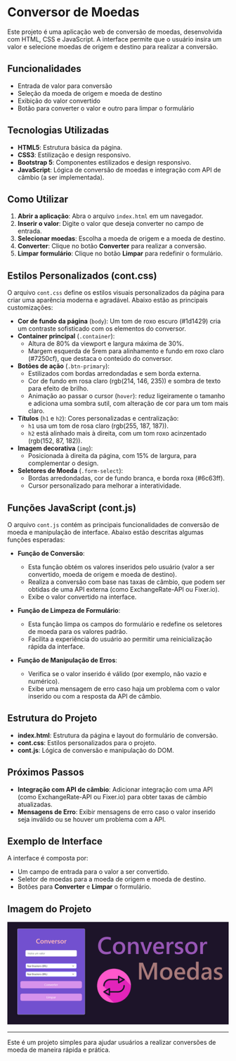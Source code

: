 # Conversor de Moedas

Este projeto é uma aplicação web de conversão de moedas, desenvolvida com HTML, CSS e JavaScript. A interface permite que o usuário insira um valor e selecione moedas de origem e destino para realizar a conversão.

## Funcionalidades

- Entrada de valor para conversão
- Seleção da moeda de origem e moeda de destino
- Exibição do valor convertido
- Botão para converter o valor e outro para limpar o formulário

## Tecnologias Utilizadas

- **HTML5**: Estrutura básica da página.
- **CSS3**: Estilização e design responsivo.
- **Bootstrap 5**: Componentes estilizados e design responsivo.
- **JavaScript**: Lógica de conversão de moedas e integração com API de câmbio (a ser implementada).

## Como Utilizar

1. **Abrir a aplicação**: Abra o arquivo `index.html` em um navegador.
2. **Inserir o valor**: Digite o valor que deseja converter no campo de entrada.
3. **Selecionar moedas**: Escolha a moeda de origem e a moeda de destino.
4. **Converter**: Clique no botão **Converter** para realizar a conversão.
5. **Limpar formulário**: Clique no botão **Limpar** para redefinir o formulário.

## Estilos Personalizados (cont.css)

O arquivo `cont.css` define os estilos visuais personalizados da página para criar uma aparência moderna e agradável. Abaixo estão as principais customizações:

- **Cor de fundo da página** (`body`): Um tom de roxo escuro (#1d1429) cria um contraste sofisticado com os elementos do conversor.
- **Container principal** (`.container`): 
  - Altura de 80% da viewport e largura máxima de 30%.
  - Margem esquerda de 5rem para alinhamento e fundo em roxo claro (#7250cf), que destaca o conteúdo do conversor.
- **Botões de ação** (`.btn-primary`):
  - Estilizados com bordas arredondadas e sem borda externa.
  - Cor de fundo em rosa claro (rgb(214, 146, 235)) e sombra de texto para efeito de brilho.
  - Animação ao passar o cursor (`hover`): reduz ligeiramente o tamanho e adiciona uma sombra sutil, com alteração de cor para um tom mais claro.
- **Títulos** (`h1` e `h2`): Cores personalizadas e centralização:
  - `h1` usa um tom de rosa claro (rgb(255, 187, 187)).
  - `h2` está alinhado mais à direita, com um tom roxo acinzentado (rgb(152, 87, 182)).
- **Imagem decorativa** (`img`): 
  - Posicionada à direita da página, com 15% de largura, para complementar o design.
- **Seletores de Moeda** (`.form-select`):
  - Bordas arredondadas, cor de fundo branca, e borda roxa (#6c63ff).
  - Cursor personalizado para melhorar a interatividade.

## Funções JavaScript (cont.js)

O arquivo `cont.js` contém as principais funcionalidades de conversão de moeda e manipulação de interface. Abaixo estão descritas algumas funções esperadas:

- **Função de Conversão**:
  - Esta função obtém os valores inseridos pelo usuário (valor a ser convertido, moeda de origem e moeda de destino).
  - Realiza a conversão com base nas taxas de câmbio, que podem ser obtidas de uma API externa (como ExchangeRate-API ou Fixer.io).
  - Exibe o valor convertido na interface.

- **Função de Limpeza de Formulário**:
  - Esta função limpa os campos do formulário e redefine os seletores de moeda para os valores padrão.
  - Facilita a experiência do usuário ao permitir uma reinicialização rápida da interface.

- **Função de Manipulação de Erros**:
  - Verifica se o valor inserido é válido (por exemplo, não vazio e numérico).
  - Exibe uma mensagem de erro caso haja um problema com o valor inserido ou com a resposta da API de câmbio.

## Estrutura do Projeto

- **index.html**: Estrutura da página e layout do formulário de conversão.
- **cont.css**: Estilos personalizados para o projeto.
- **cont.js**: Lógica de conversão e manipulação do DOM.

## Próximos Passos

- **Integração com API de câmbio**: Adicionar integração com uma API (como ExchangeRate-API ou Fixer.io) para obter taxas de câmbio atualizadas.
- **Mensagens de Erro**: Exibir mensagens de erro caso o valor inserido seja inválido ou se houver um problema com a API.

## Exemplo de Interface

A interface é composta por:
- Um campo de entrada para o valor a ser convertido.
- Seletor de moedas para a moeda de origem e moeda de destino.
- Botões para **Converter** e **Limpar** o formulário.

## Imagem do Projeto

![Captura de Tela do Conversor](projeto.png)

---

Este é um projeto simples para ajudar usuários a realizar conversões de moeda de maneira rápida e prática.